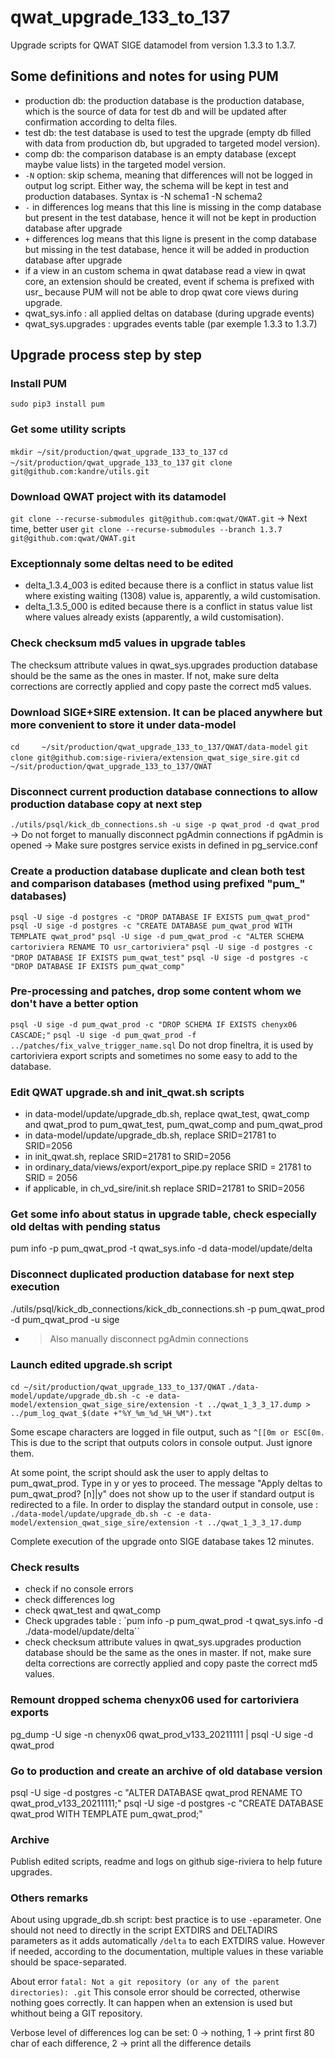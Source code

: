 # qwat_upgrade_133_to_137
Upgrade scripts for QWAT SIGE datamodel from version 1.3.3 to 1.3.7.

## Some definitions and notes for using PUM

- production db: the production database is the production database, which is the source of data for test db and will be updated after confirmation according to delta files.
- test db: the test database is used to test the upgrade (empty db filled with data from production db, but upgraded to targeted model version).
- comp db: the comparison database is an empty database (except maybe value lists) in the targeted model version.
- `-N` option: skip schema, meaning that differences will not be logged in output log script. Either way, the schema will be kept in test and production databases. Syntax is -N schema1 -N schema2
- `-` in differences log means that this line is missing in the comp database but present in the test database, hence it will not be kept in production database after upgrade
- `+`  differences log  means that this ligne is present in the comp database but missing in the test database, hence it will be added in production database after upgrade
- if a view in an custom schema in qwat database read a view in qwat core, an extension should be created, event if schema is prefixed with usr_ because PUM will not be able to drop qwat core views during upgrade.
- qwat_sys.info : all applied deltas on database (during upgrade events)
- qwat_sys.upgrades : upgrades events table (par exemple 1.3.3 to 1.3.7)

## Upgrade process step by step

### Install PUM
`sudo pip3 install pum`

### Get some utility scripts
`mkdir ~/sit/production/qwat_upgrade_133_to_137`
`cd ~/sit/production/qwat_upgrade_133_to_137`
`git clone git@github.com:kandre/utils.git`

### Download QWAT project with its datamodel
`git clone --recurse-submodules git@github.com:qwat/QWAT.git`
-> Next time, better user `git clone --recurse-submodules --branch 1.3.7 git@github.com:qwat/QWAT.git`

### Exceptionnaly some deltas need to be edited
- delta_1.3.4_003 is edited because there is a conflict in status value list where existing waiting (1308) value is, apparently, a wild customisation.
- delta_1.3.5_000 is edited because there is a conflict in status value list where values already exists (apparently, a wild customisation).

### Check checksum md5 values in upgrade tables
The checksum attribute values in qwat_sys.upgrades production database should be the same as the ones in master. If not, make sure delta corrections are correctly applied and copy paste the correct md5 values.

### Download SIGE+SIRE extension. It can be placed anywhere but more convenient to store it under data-model
`cd 	~/sit/production/qwat_upgrade_133_to_137/QWAT/data-model`
`git clone git@github.com:sige-riviera/extension_qwat_sige_sire.git`
`cd ~/sit/production/qwat_upgrade_133_to_137/QWAT`

### Disconnect current production database connections to allow production database copy at next step
`./utils/psql/kick_db_connections.sh -u sige -p qwat_prod -d qwat_prod`
-> Do not forget to manually disconnect pgAdmin connections if pgAdmin is opened
-> Make sure postgres service exists in defined in pg_service.conf

### Create a production database duplicate and clean both test and comparison databases (method using prefixed "pum_" databases)
`psql -U sige -d postgres -c "DROP DATABASE IF EXISTS pum_qwat_prod"`
`psql -U sige -d postgres -c "CREATE DATABASE pum_qwat_prod WITH TEMPLATE qwat_prod"`
`psql -U sige -d pum_qwat_prod -c "ALTER SCHEMA cartoriviera RENAME TO usr_cartoriviera"`
`psql -U sige -d postgres -c "DROP DATABASE IF EXISTS pum_qwat_test"`
`psql -U sige -d postgres -c "DROP DATABASE IF EXISTS pum_qwat_comp"`

### Pre-processing and patches, drop some content whom we don't have a better option
`psql -U sige -d pum_qwat_prod -c "DROP SCHEMA IF EXISTS chenyx06 CASCADE;"`
`psql -U sige -d pum_qwat_prod -f ../patches/fix_valve_trigger_name.sql`
Do not drop fineltra, it is used by cartoriviera export scripts and sometimes no some easy to add to the database.

### Edit QWAT upgrade.sh and init_qwat.sh scripts
- in data-model/update/upgrade_db.sh, replace qwat_test, qwat_comp and qwat_prod to pum_qwat_test, pum_qwat_comp and pum_qwat_prod
- in data-model/update/upgrade_db.sh, replace SRID=21781 to SRID=2056
- in init_qwat.sh, replace SRID=21781 to SRID=2056
- in ordinary_data/views/export/export_pipe.py replace SRID = 21781 to SRID = 2056
- if applicable, in ch_vd_sire/init.sh replace SRID=21781 to SRID=2056

### Get some info about status in upgrade table, check especially old deltas with pending status
pum info -p pum_qwat_prod -t qwat_sys.info -d data-model/update/delta

### Disconnect duplicated production database for next step execution
./utils/psql/kick_db_connections/kick_db_connections.sh -p pum_qwat_prod -d pum_qwat_prod -u sige
- >Also manually disconnect pgAdmin connections

### Launch edited upgrade.sh script
`cd ~/sit/production/qwat_upgrade_133_to_137/QWAT`
`./data-model/update/upgrade_db.sh -c -e data-model/extension_qwat_sige_sire/extension -t ../qwat_1_3_3_17.dump > ../pum_log_qwat_$(date +"%Y_%m_%d_%H_%M").txt`

Some escape characters are logged in file output, such as `^[[0m or ESC[0m.` This is due to the script that outputs colors in console output. Just ignore them.

At some point, the script should ask the user to apply deltas to pum_qwat_prod. Type in y or yes to proceed.
The message "Apply deltas to pum_qwat_prod? [n]|y" does not show up to the user if standard output is redirected to a file. In order to display the standard output in console, use :
`./data-model/update/upgrade_db.sh -c -e data-model/extension_qwat_sige_sire/extension -t ../qwat_1_3_3_17.dump`

Complete execution of the upgrade onto SIGE database takes 12 minutes.

### Check results 
- check if no console errors
- check differences log
- check qwat_test and qwat_comp
- Check upgrades table : `pum info -p pum_qwat_prod -t qwat_sys.info -d ./data-model/update/delta``
- check checksum attribute values in qwat_sys.upgrades production database should be the same as the ones in master. If not, make sure delta corrections are correctly applied and copy paste the correct md5 values.

### Remount dropped schema chenyx06 used for cartoriviera exports
pg_dump -U sige -n chenyx06 qwat_prod_v133_20211111 | psql -U sige -d qwat_prod

### Go to production and create an archive of old database version
psql -U sige -d postgres -c "ALTER DATABASE qwat_prod RENAME TO qwat_prod_v133_20211111;"
psql -U sige -d postgres -c "CREATE DATABASE qwat_prod WITH TEMPLATE pum_qwat_prod;"

### Archive
Publish edited scripts, readme and logs on github sige-riviera to help future upgrades.

### Others remarks
About using upgrade_db.sh script: best practice is to use `-e`parameter. One should not need to directly in the script EXTDIRS and DELTADIRS parameters as it adds automatically `/delta` to each EXTDIRS value. However if needed, according to the documentation, multiple values in these variable should be space-separated.

About error `fatal: Not a git repository (or any of the parent directories): .git`
This console error should be corrected, otherwise nothing goes correctly. It can happen when an extension is used but whithout being a GIT repository.

Verbose level of differences log can be set: 0 -> nothing, 1 -> print first 80 char of each difference, 2 -> print all the difference details
